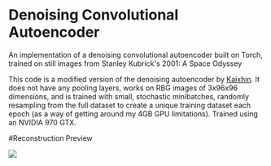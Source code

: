 # Denoising Convolutional Autoencoder 
An implementation of a denoising convolutional autoencoder built on Torch, trained on still images from Stanley Kubrick's 2001: A Space Odyssey

This code is a modified version of the denoising autoencoder by [Kaixhin](https://github.com/Kaixhin/Autoencoders). It does not have any pooling layers, works on RBG images of 3x96x96 dimensions, and is trained with small, stochastic minibatches, randomly resampling from the full dataset to create a unique training dataset each epoch (as a way of getting around my 4GB GPU limitations). Trained using an NVIDIA 970 GTX. 

#Reconstruction Preview

![](https://github.com/staturecrane/denoising-convolutional-ae-torch/blob/master/2001_reconstruction.gif)

